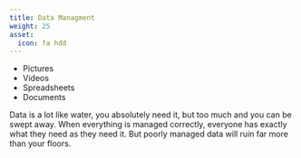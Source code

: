 ```yaml
---
title: Data Managment
weight: 25
asset:
  icon: fa hdd
---
```

* Pictures
* Videos
* Spreadsheets
* Documents

Data is a lot like water, you absolutely need it, but too much and you can be swept away. When everything is managed correctly, everyone has exactly what they need as they need it. But poorly managed data will ruin far more than your floors.
